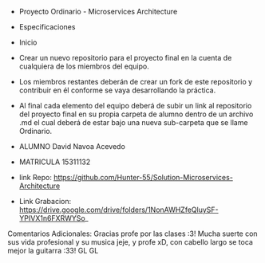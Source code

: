 * Proyecto Ordinario - Microservices Architecture
* Especificaciones
* Inicio

* Crear un nuevo repositorio para el proyecto final en la cuenta de cualquiera de los miembros del equipo.

* Los miembros restantes deberán de crear un fork de este repositorio y contribuir en él conforme se vaya desarrollando la práctica.

* Al final cada elemento del equipo deberá de subir un link al repositorio del proyecto final en su propia carpeta de alumno dentro de un archivo .md el cual deberá de estar bajo una nueva sub-carpeta que se llame Ordinario.

* ALUMNO    David Navoa Acevedo
* MATRICULA 15311132

* link Repo:      https://github.com/Hunter-55/Solution-Microservices-Architecture
* Link Grabacion: https://drive.google.com/drive/folders/1NonAWHZfeQluySF-YPIVX1n6FXRWYSo_

Comentarios Adicionales:
  Gracias profe por las clases :3! Mucha suerte con sus vida profesional y su musica jeje, y profe xD, con cabello largo se toca mejor la guitarra :33! GL GL

